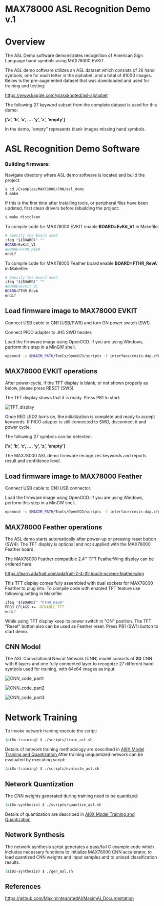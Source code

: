 # MAX78000 ASL Recognition Demo v.1

# Overview

The ASL Demo software demonstrates recognition of American Sign Language hand symbols using MAX78000 EVKIT. 

The ASL demo software utilizes an ASL dataset which consists of 26 hand symbols, one for each letter in the alphabet, and a total of 81000 images. Below is the pre-augmented dataset that was downloaded and used for training and testing:

https://www.kaggle.com/grassknoted/asl-alphabet

The following 27 keyword subset from the complete dataset is used for this demo:

 **[‘a’, ‘b’, ‘c’, …. ‘y’, ‘z’, ‘empty’]**

In the demo, “empty” represents blank images missing hand symbols.

# ASL Recognition Demo Software

### Building firmware:

Navigate directory where ASL demo software is located and build the project:

```bash
$ cd /Examples/MAX78000/CNN/asl_demo
$ make
```

If this is the first time after installing tools, or peripheral files have been updated, first clean drivers before rebuilding the project: 

```bash
$ make distclean
```

To compile code for MAX78000 EVKIT enable **BOARD=EvKit_V1** in Makefile:

```bash
# Specify the board used
ifeq "$(BOARD)" ""
BOARD=EvKit_V1
#BOARD=FTHR_RevA
endif
```

To compile code for MAX78000 Feather board enable **BOARD=FTHR_RevA** in Makefile:

```bash
# Specify the board used
ifeq "$(BOARD)" ""
#BOARD=EvKit_V1
BOARD=FTHR_RevA
endif
```



## Load firmware image to MAX78000 EVKIT                    [ ](af://n142/)

Connect USB cable to CN1 (USB/PWR) and turn ON power switch (SW1).

Connect PICO adapter to JH5 SWD header.

Load the firmware image using OpenOCD. If you are using Windows, perform this step in a MinGW shell.

```bash
openocd -s $MAXIM_PATH/Tools/OpenOCD/scripts -f interface/cmsis-dap.cfg -f target/max78000.cfg -c "program build/MAX78000.elf reset exit"
```

## MAX78000 EVKIT operations                                 [ ](af://n152/)

After power-cycle, if the TFT display is blank, or not shown properly as below, please press RESET (SW5).

The TFT display shows that it is ready. Press PB1 to start:

![TFT_display](/TFT_display.jpg)

Once RED LED2 turns on, the initialization is complete and ready to accept keywords. If PICO adapter is still connected to SWD, disconnect it and power cycle.

The following 27 symbols can be detected:

 **[‘a’, ‘b’, ‘c’, …. ‘y’, ‘z’, ‘empty’]**

 The MAX78000 ASL demo firmware recognizes keywords and reports result and confidence level.



## Load firmware image to MAX78000 Feather                  [ ](af://n142/)

Connect USB cable to CN1 USB connector.

Load the firmware image using OpenOCD. If you are using Windows, perform this step in a MinGW shell.

```bash
openocd -s $MAXIM_PATH/Tools/OpenOCD/scripts -f interface/cmsis-dap.cfg -f target/max78000.cfg -c "program build/MAX78000.elf reset exit"
```

## MAX78000 Feather operations                               [ ](af://n152/)

The ASL demo starts automatically after power-up or pressing reset button (SW4). The TFT display is optional and not supplied with the MAX78000 Feather board. 

The MAX78000 Feather compatible 2.4'' TFT FeatherWing display can be ordered here:

https://learn.adafruit.com/adafruit-2-4-tft-touch-screen-featherwing

This TFT display comes fully assembled with dual sockets for MAX78000 Feather to plug into. To compile code with enabled TFT feature use following setting in Makefile:

```bash
ifeq "$(BOARD)" "FTHR_RevA"
PROJ_CFLAGS += -DENABLE_TFT
endif
```

While using TFT display keep its power switch in "ON" position. The TFT "Reset" button also can be used as Feather reset. Press PB1 (SW1) button to start demo.



## CNN Model

The ASL Convolutional Neural Network (CNN) model consists of **2D** CNN with 6 layers and one fully connected layer to recognize 27 different hand symbols used for training, with 64x64 images as input.

![CNN_code_part1](/CNN_code_part1.png)



![CNN_code_part2](/CNN_code_part2.png)

![CNN_code_part3](/CNN_code_part3.png)



# Network Training                                 [ ](af://n199/)

To invoke network training execute the script:

```bash
(ai8x-training) $ ./scripts/train_asl.sh
```

Details of network training methodology are described in [AI8X Model Trainin](https://github.com/MaximIntegratedAI/ai8x-synthesis/blob/master/README.md)[g](https://github.com/MaximIntegratedAI/ai8x-synthesis/blob/master/README.md)[ and ](https://github.com/MaximIntegratedAI/ai8x-synthesis/blob/master/README.md)[Q](https://github.com/MaximIntegratedAI/ai8x-synthesis/blob/master/README.md)[uantization ](https://github.com/MaximIntegratedAI/ai8x-synthesis/blob/master/README.md)After training unquantized network can be evaluated by executing script:

```bash
(ai8x-training) $ ./scripts/evaluate_asl.sh
```

## Network Quantization

The CNN weights generated during training need to be quantized:

```bash
(ai8x-synthesis) $ ./scripts/quantize_asl.sh
```

Details of quantization are described in [AI8X Model Training and Quantization](https://github.com/MaximIntegratedAI/ai8x-synthesis/blob/master/README.md)

## Network Synthesis

The network synthesis script generates a pass/fail C example code which includes necessary functions to initialize MAX78000 CNN accelerator, to load quantized CNN weights and input samples and to unload classification results. 

```bash
(ai8x-synthesis) $ ./gen_asl.sh
```

## References                                       [ ](af://n235/)

[https://](https://github.com/MaximIntegratedAI/MaximAI_Documentation)[g](https://github.com/MaximIntegratedAI/MaximAI_Documentation)[ithub.com/MaximInte](https://github.com/MaximIntegratedAI/MaximAI_Documentation)[g](https://github.com/MaximIntegratedAI/MaximAI_Documentation)[ratedAI/MaximAI_Documentation](https://github.com/MaximIntegratedAI/MaximAI_Documentation)